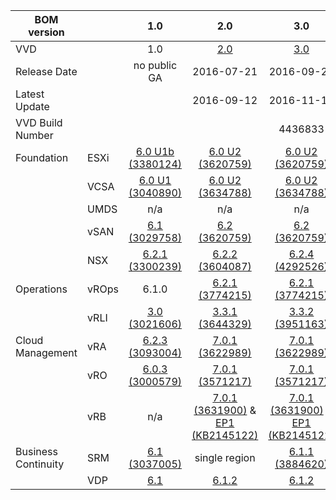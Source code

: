 | BOM version         |         | 1.0               | 2.0              | 3.0              | 3.0.2            |  4.0          | 20xx-xx    |
|---------------------|---------|:-----------------:|:----------------:|:----------------:|:----------------:|:-------------:|:----------:|
| VVD                 |         | 1.0               | [2.0](http://pubs.vmware.com/Release_Notes/en/vvd/20/vmware-validated-design-20-release-notes.html)              | [3.0](http://pubs.vmware.com/Release_Notes/en/vvd/30/vmware-validated-design-30-release-notes.html)              | [3.0.2](http://pubs.vmware.com/Release_Notes/en/vvd/302/vmware-validated-design-302-release-notes.html)            | [4.0, 4.0.1](http://pubs.vmware.com/Release_Notes/en/vvd/40/vmware-validated-design-40-release-notes.html)    | x.y        |
| Release Date        |         | no public GA      | 2016-07-21       | 2016-09-29       | 2016-11-15       | 2017-03-02    | xxxx-xx-xx |
| Latest Update       |         |                   | 2016-09-12       | 2016-11-15       |                  | 2017-04-06    | |
| VVD Build Number    |         |                   |                  | 4436833          | 4615782          |               | |
| Foundation          | ESXi    | [6.0 U1b (3380124)](http://pubs.vmware.com/Release_Notes/en/vsphere/60/vsphere-esxi-60u1b-release-notes.html) | [6.0 U2 (3620759)](http://pubs.vmware.com/Release_Notes/en/vsphere/60/vsphere-esxi-60u2-release-notes.html) | [6.0 U2 (3620759)](http://pubs.vmware.com/Release_Notes/en/vsphere/60/vsphere-esxi-60u2-release-notes.html) | [6.0 U2 (3620759)](http://pubs.vmware.com/Release_Notes/en/vsphere/60/vsphere-esxi-60u2-release-notes.html) | [6.5a (4887370)](http://pubs.vmware.com/Release_Notes/en/vsphere/65/vsphere-esxi-650a-release-notes.html) | |
|                     | VCSA    | [6.0 U1 (3040890)](http://pubs.vmware.com/Release_Notes/en/vsphere/60/vsphere-vcenter-server-60u1-release-notes.html)            | [6.0 U2 (3634788)](http://pubs.vmware.com/Release_Notes/en/vsphere/60/vsphere-vcenter-server-60u2-release-notes.html)           | [6.0 U2 (3634788)](http://pubs.vmware.com/Release_Notes/en/vsphere/60/vsphere-vcenter-server-60u2-release-notes.html)           | [6.0 U2 (3634788)](http://pubs.vmware.com/Release_Notes/en/vsphere/60/vsphere-vcenter-server-60u2-release-notes.html)           | [6.5a (4944578)](http://pubs.vmware.com/Release_Notes/en/vsphere/65/vsphere-vcenter-server-650a-release-notes.html)          | |
|                     | UMDS    | n/a               | n/a              | n/a              | n/a              | [6.5a](http://pubs.vmware.com/Release_Notes/en/vsphere/65/vsphere-update-manager-65-release-notes.html)           | |
|                     | vSAN    | [6.1 (3029758)](http://pubs.vmware.com/Release_Notes/en/vsan/61/vmware-virtual-san-61-release-notes.html)            | [6.2 (3620759)](http://pubs.vmware.com/Release_Notes/en/vsan/62/vmware-virtual-san-62-release-notes.html)              | [6.2 (3620759)](http://pubs.vmware.com/Release_Notes/en/vsan/62/vmware-virtual-san-62-release-notes.html)              | [6.2 (3620759)](http://pubs.vmware.com/Release_Notes/en/vsan/62/vmware-virtual-san-62-release-notes.html)              | [6.5 (4564106)](http://pubs.vmware.com/Release_Notes/en/vsan/65/vmware-virtual-san-65-release-notes.html)           | |
|                     | NSX     | [6.2.1 (3300239)](http://pubs.vmware.com/Release_Notes/en/nsx/6.2.1/releasenotes_nsx_vsphere_621.html)             | [6.2.2 (3604087)](http://pubs.vmware.com/Release_Notes/en/nsx/6.2.2/releasenotes_nsx_vsphere_622.html)           | [6.2.4 (4292526)](http://pubs.vmware.com/Release_Notes/en/nsx/6.2.4/releasenotes_nsx_vsphere_624.html)            | [6.2.4 (4292526)](http://pubs.vmware.com/Release_Notes/en/nsx/6.2.4/releasenotes_nsx_vsphere_624.html)            | [6.3 (5007049)](http://pubs.vmware.com/Release_Notes/en/nsx/6.3.0/releasenotes_nsx_vsphere_630.html)           | |
| Operations          | vROps   | 6.1.0             | [6.2.1 (3774215)](http://pubs.vmware.com/Release_Notes/en/vrops/62/vrops-621-release-notes.html)            | [6.2.1 (3774215)](http://pubs.vmware.com/Release_Notes/en/vrops/62/vrops-621-release-notes.html)            | [6.3 (4276418)](http://pubs.vmware.com/Release_Notes/en/vrops/63/vrops-63-release-notes.html)              | [6.4 (4635874)](http://pubs.vmware.com/Release_Notes/en/vrops/64/vrops-64-release-notes.html)           | |
|                     | vRLI    | [3.0 (3021606)](http://pubs.vmware.com/Release_Notes/en/LogInsight/3.0/log-insight-30-release-notes.html)               | [3.3.1 (3644329)](http://pubs.vmware.com/Release_Notes/en/LogInsight/33/log-insight-331-release-notes.html)            | [3.3.2 (3951163)](http://pubs.vmware.com/Release_Notes/en/LogInsight/33/log-insight-332-release-notes.html)            | [3.6 (4202923)](http://pubs.vmware.com/Release_Notes/en/LogInsight/36/log-insight-36-release-notes.html)              | [4.0 (4624504)](http://pubs.vmware.com/Release_Notes/en/LogInsight/40/log-insight-40-release-notes.html)           | |
| Cloud Management    | vRA     | [6.2.3 (3093004)](http://pubs.vmware.com/Release_Notes/en/vra/vrealize-automation-623-release-notes.html)             | [7.0.1 (3622989)](http://pubs.vmware.com/Release_Notes/en/vra/vrealize-automation-701-release-notes.html)            | [7.0.1 (3622989)](http://pubs.vmware.com/Release_Notes/en/vra/vrealize-automation-701-release-notes.html)            | [7.1 (4270058)](http://pubs.vmware.com/Release_Notes/en/vra/vrealize-automation-71-release-notes.html)              | [7.2 (4660246)](http://pubs.vmware.com/Release_Notes/en/vra/vrealize-automation-72-release-notes.html)           | |
|                     | vRO     | [6.0.3 (3000579)](https://www.vmware.com/support/orchestrator/doc/vrealize-orchestrator-603-release-notes.html)             | [7.0.1 (3571217)](http://pubs.vmware.com/Release_Notes/en/orchestrator/vrealize-orchestrator-701-release-notes.html)            | [7.0.1 (3571217)](http://pubs.vmware.com/Release_Notes/en/orchestrator/vrealize-orchestrator-701-release-notes.html)            | [7.1 (4276164)](http://pubs.vmware.com/Release_Notes/en/orchestrator/vrealize-orchestrator-71-release-notes.html)              | [7.2 (4629837)](http://pubs.vmware.com/Release_Notes/en/orchestrator/vrealize-orchestrator-72-release-notes.html)           | |
|                     | vRB     | n/a               | [7.0.1 (3631900)](http://pubs.vmware.com/Release_Notes/en/vRBforCloud/701/vRBforCloud-701-release-notes.html) & [EP1 (KB2145122)](https://kb.vmware.com/kb/2145122)        | [7.0.1 (3631900)](http://pubs.vmware.com/Release_Notes/en/vRBforCloud/701/vRBforCloud-701-release-notes.html) & [EP1 (KB2145122)](https://kb.vmware.com/kb/2145122)        | [7.1 (4269488)](http://pubs.vmware.com/Release_Notes/en/vRBforCloud/71/vRBforCloud-71-release-notes.html)              | [7.2 (4635843)](http://pubs.vmware.com/Release_Notes/en/vRBforCloud/72/vRBforCloud-72-release-notes.html)           | |
| Business Continuity | SRM     | [6.1 (3037005)](http://pubs.vmware.com/Release_Notes/en/srm/61/srm-releasenotes-6-1-0.html)               | single region    | [6.1.1 (3884620)](http://pubs.vmware.com/Release_Notes/en/srm/61/srm-releasenotes-6-1-1.html)            | [6.1.1 (3884620)](http://pubs.vmware.com/Release_Notes/en/srm/61/srm-releasenotes-6-1-1.html)            | [6.5 (4613745)](http://pubs.vmware.com/Release_Notes/en/srm/65/srm-releasenotes-6-5.html)           | |
|                     | VDP     | [6.1](http://pubs.vmware.com/Release_Notes/en/vdp/61/vdp_610_releasenotes.html)               | [6.1.2](http://pubs.vmware.com/Release_Notes/en/vdp/61/data-protection-612-release-notes.html)            | [6.1.2](http://pubs.vmware.com/Release_Notes/en/vdp/61/data-protection-612-release-notes.html)            | [6.1.2](http://pubs.vmware.com/Release_Notes/en/vdp/61/data-protection-612-release-notes.html)            | [6.1.3](http://pubs.vmware.com/Release_Notes/en/vdp/61/data-protection-613-release-notes.html)         | |


